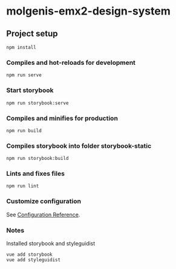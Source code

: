 # molgenis-emx2-design-system

## Project setup
```
npm install
```

### Compiles and hot-reloads for development
```
npm run serve
```

### Start storybook
```
npm run storybook:serve
```

### Compiles and minifies for production
```
npm run build
```
### Compiles storybook into folder storybook-static
```
npm run storybook:build
```


### Lints and fixes files
```
npm run lint
```

### Customize configuration
See [Configuration Reference](https://cli.vuejs.org/config/).

### Notes
Installed storybook and styleguidist
```
vue add storybook
vue add styleguidist
```


